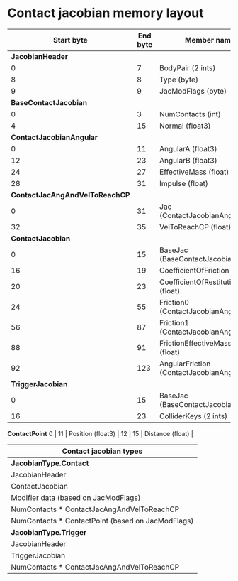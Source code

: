 # Contact jacobian memory layout

| **Start byte**                  | **End byte** | **Member name**                             |
----------------------------------|--------------|---------------------------------------------|
 **JacobianHeader**               |              |                                             |
 0                                | 7            | BodyPair (2 ints)                           |
 8                                | 8            | Type (byte)                                 |
 9                                | 9            | JacModFlags (byte)                          |
 **BaseContactJacobian**          |              |                                             |
 0                                | 3            | NumContacts (int)                           |
 4                                | 15           | Normal (float3)                             |
 **ContactJacobianAngular**       |              |                                             |
 0                                | 11           | AngularA (float3)                           |
 12                               | 23           | AngularB (float3)                           |
 24                               | 27           | EffectiveMass (float)                       |
 28                               | 31           | Impulse (float)                             |
 **ContactJacAngAndVelToReachCP** |              |                                             |
 0                                | 31           | Jac (ContactJacobianAngular)                |
 32                               | 35           | VelToReachCP (float)                        |
 **ContactJacobian**              |              |                                             |
 0                                | 15           | BaseJac (BaseContactJacobian)               |
 16                               | 19           | CoefficientOfFriction (float)               |
 20                               | 23           | CoefficientOfRestitution (float)            |
 24                               | 55           | Friction0 (ContactJacobianAngular)          |
 56                               | 87           | Friction1 (ContactJacobianAngular)          |
 88                               | 91           | FrictionEffectiveMassNonDiag (float)        |
 92                               | 123          | AngularFriction (ContactJacobianAngular)    |
 **TriggerJacobian**              |              |                                             |
 0                                | 15           | BaseJac (BaseContactJacobian)               |
 16                               | 23           | ColliderKeys (2 ints)                       |
 **ContactPoint**
 0                                | 11           | Position (float3)                           |
 12                               | 15           | Distance (float)                            |

  **Contact jacobian types**                      |
--------------------------------------------------|
 **JacobianType.Contact**                         |
 JacobianHeader                                   |
 ContactJacobian                                  |
 Modifier data (based on JacModFlags)             |
 NumContacts * ContactJacAngAndVelToReachCP       |
 NumContacts * ContactPoint (based on JacModFlags)|
 **JacobianType.Trigger**                         |
 JacobianHeader                                   |
 TriggerJacobian                                  |
 NumContacts * ContactJacAngAndVelToReachCP       |